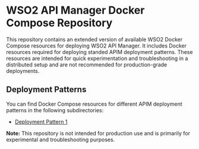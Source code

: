 # WSO2 API Manager Docker Compose Repository

This repository contains an extended version of available WSO2 Docker Compose resources for deploying WSO2 API Manager. It includes Docker resources required for deploying standed APIM deployment patterns. These resources are intended for quick experimentation and troubleshooting in a distributed setup and are not recommended for production-grade deployments.

## Deployment Patterns

You can find Docker Compose resources for different APIM deployment patterns in the following subdirectories:

- [Deployment Pattern 1](link_to_deployment_pattern_1)

**Note:** This repository is not intended for production use and is primarily for experimental and troubleshooting purposes. 
